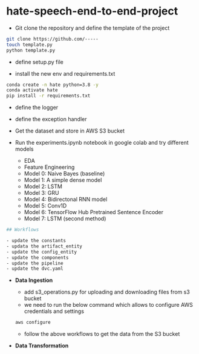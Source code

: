 # hate-speech-end-to-end-project


- Git clone the repository and define the template of the project
```bash
git clone https://github.com/-----
touch template.py
python template.py
```

- define setup.py file

- install the new env and requirements.txt
```bash
conda create -n hate python=3.8 -y
conda activate hate
pip install -r requirements.txt
```

- define the logger
- define the exception handler

- Get the dataset and store in AWS S3 bucket
- Run the experiments.ipynb notebook in google colab and try different models
    - EDA
    - Feature Engineering
    - Model 0: Naive Bayes (baseline)
    - Model 1: A simple dense model
    - Model 2: LSTM
    - Model 3: GRU
    - Model 4: Bidirectonal RNN model
    - Model 5: Conv1D
    - Model 6: TensorFlow Hub Pretrained Sentence Encoder
    - Model 7: LSTM (second method)

```bash
## Workflows

- update the constants
- updata the artifact_entity
- update the config_entity
- update the components
- update the pipeline
- update the dvc.yaml
```

- **Data Ingestion**
    - add s3_operations.py for uploading and downloading files from s3 bucket 
    - we need to run the below command which allows to configure AWS credentials and settings 
    ```bash
    aws configure
    ```
    - follow the above workflows to get the data from the S3 bucket

- **Data Transformation**